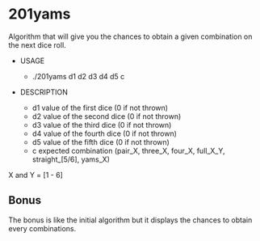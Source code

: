 # 201yams

Algorithm that will give you the chances to obtain a given combination on the next dice roll.

* USAGE
   - ./201yams d1 d2 d3 d4 d5 c

* DESCRIPTION
    - d1     value of the first dice (0 if not thrown)
    - d2     value of the second dice (0 if not thrown)
    - d3     value of the third dice (0 if not thrown)
    - d4     value of the fourth dice (0 if not thrown)
    - d5     value of the fifth dice (0 if not thrown)
    - c      expected combination (pair_X, three_X, four_X, full_X_Y, straight_\[5/6], yams_X)

X and Y = \[1 - 6]


## Bonus

The bonus is like the initial algorithm but it displays the chances to obtain every combinations.